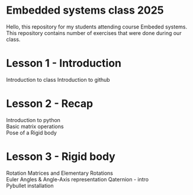 # Embedded systems class 2025   
Hello, this repository for my students attending course Embeded systems.  
This repository contains number of exercises that were done during our class. 

# Lesson 1 - Introduction  

Introduction to class
Introduction to github

# Lesson 2 - Recap

Introduction to python  
Basic matrix operations  
Pose of a Rigid body  

# Lesson 3 - Rigid body 

Rotation Matrices and Elementary Rotations  
Euler Angles & Angle-Axis representation
Qaternion - intro  
Pybullet installation  